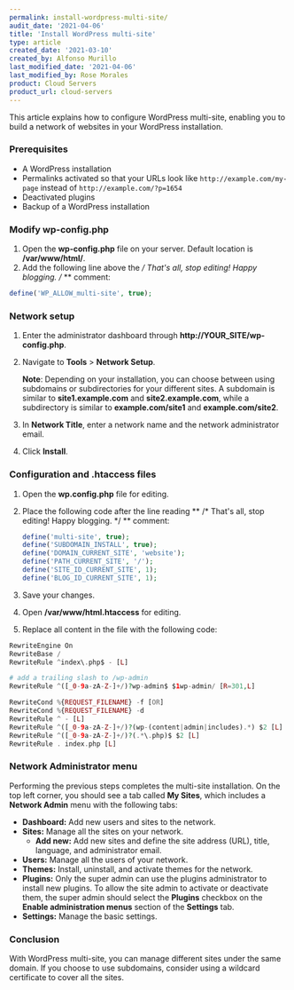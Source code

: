 ```yaml
---
permalink: install-wordpress-multi-site/
audit_date: '2021-04-06'
title: 'Install WordPress multi-site'
type: article
created_date: '2021-03-10'
created_by: Alfonso Murillo
last_modified_date: '2021-04-06'
last_modified_by: Rose Morales
product: Cloud Servers
product_url: cloud-servers
---
```


This article explains how to configure WordPress multi-site, enabling
you to build a network of websites in your WordPress installation.

### Prerequisites

- A WordPress installation
- Permalinks activated so that your URLs look like `http://example.com/my-page`
  instead of `http://example.com/?p=1654`
- Deactivated plugins
- Backup of a WordPress installation

### Modify wp-config.php

1. Open the **wp-config.php** file on your server. Default location is
   **/var/www/html/**.
2. Add the following line above the **/* That's all, stop editing! Happy
   blogging. /* ** comment:

```PHP
define('WP_ALLOW_multi-site', true);
```

### Network setup

1. Enter the administrator dashboard through **http://YOUR_SITE/wp-config.php**.
2. Navigate to **Tools** > **Network Setup**.

   **Note**: Depending on your installation, you can choose between
   using subdomains or subdirectories for your different sites. A subdomain
   is similar to **site1.example.com** and **site2.example.com**, while a
   subdirectory is similar to **example.com/site1** and **example.com/site2**.
3. In **Network Title**, enter a network name and the network administrator email.
4. Click **Install**.

### Configuration and .htaccess files

1. Open the **wp.config.php** file for editing.
2. Place the following code after the line reading ** /* That's all, stop editing!
   Happy blogging. */ ** comment:

    ```PHP
    define('multi-site', true);
    define('SUBDOMAIN_INSTALL', true);
    define('DOMAIN_CURRENT_SITE', 'website');
    define('PATH_CURRENT_SITE', '/');
    define('SITE_ID_CURRENT_SITE', 1);
    define('BLOG_ID_CURRENT_SITE', 1);
    ```

3. Save your changes.
4. Open **/var/www/html.htaccess** for editing.
5. Replace all content in the file with the following code:

```PHP
RewriteEngine On
RewriteBase /
RewriteRule ^index\.php$ - [L]

# add a trailing slash to /wp-admin
RewriteRule ^([_0-9a-zA-Z-]+/)?wp-admin$ $1wp-admin/ [R=301,L]

RewriteCond %{REQUEST_FILENAME} -f [OR]
RewriteCond %{REQUEST_FILENAME} -d
RewriteRule ^ - [L]
RewriteRule ^([_0-9a-zA-Z-]+/)?(wp-(content|admin|includes).*) $2 [L]
RewriteRule ^([_0-9a-zA-Z-]+/)?(.*\.php)$ $2 [L]
RewriteRule . index.php [L]
```

### Network Administrator menu

Performing the previous steps completes the multi-site installation. On the top left corner,
you should see a tab called **My Sites**, which includes a **Network Admin** menu with the following tabs:

- **Dashboard:** Add new users and sites to the network.
- **Sites:** Manage all the sites on your network.
  - **Add new:** Add new sites and define the site
    address (URL), title, language, and administrator email.
- **Users:** Manage all the users of your network.
- **Themes:** Install, uninstall, and activate themes for the network.
- **Plugins:** Only the super admin can use the plugins administrator to install
  new plugins. To allow the site admin to activate or deactivate them, the super admin should
  select the **Plugins** checkbox on the **Enable administration menus** section of the **Settings** tab.
- **Settings:** Manage the basic settings.

### Conclusion

With WordPress multi-site, you can manage different sites under the same domain. If you choose to use
subdomains, consider using a wildcard certificate to cover all the sites.
